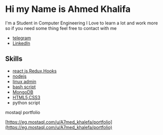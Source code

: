 # Hi my Name is Ahmed Khalifa

I'm a Student in Computer Engineering I Love to learn a lot and work more so if you need some thing feel free to contact with me

- [telegram](https://t.me/Khalifa153)
- [LinkedIn](https://www.linkedin.com/in/ahmed-khalifa-3569301a1/)
<!-- - [discord](https://discord.gg/8FYgWUXjfP) -->

## Skills

- [react js,Redux,Hooks](https://coursera.org/share/1d7642a56ef86b4e820235ee44b50291)
- [nodejs](https://coursera.org/share/b923b7f38a5da69cc5a1f3492c6ec8de)
- [linux admin](https://drive.google.com/file/d/1O9zjLAxn47gLNvS6-GtrYmYIqZPJ3mL-/view?usp=sharing)
- [bash script](https://drive.google.com/file/d/1O9zjLAxn47gLNvS6-GtrYmYIqZPJ3mL-/view?usp=sharing)
- [MongoDB](https://coursera.org/share/b923b7f38a5da69cc5a1f3492c6ec8de)
- [HTML5,CSS3](https://coursera.org/share/1d7642a56ef86b4e820235ee44b50291)
- python script

mostaql portfolio 

[https://eg.mostaql.com/u/A7med_khalefa/portfolio](https://eg.mostaql.com/u/A7med_khalefa/portfolio)
